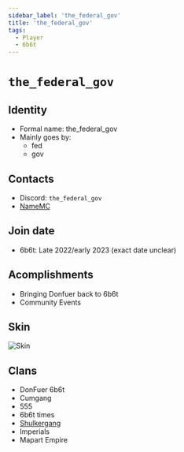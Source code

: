 ```yaml
---
sidebar_label: 'the_federal_gov'
title: 'the_federal_gov'
tags:
  - Player
  - 6b6t
---
```


# `the_federal_gov`

## Identity
* Formal name: the_federal_gov
* Mainly goes by:
  * fed
  * gov

## Contacts
* Discord: `the_federal_gov`
* [NameMC](https://namemc.com/profile/the_federal_gov)

## Join date
* 6b6t: Late 2022/early 2023 (exact date unclear)

## Acomplishments
* Bringing Donfuer back to 6b6t
* Community Events

## Skin
![Skin](https://s.namemc.com/3d/skin/body.png?id=0a819757a4db6911&model=classic&theta=30&phi=21&time=90&width=100&height=200)

## Clans
* DonFuer 6b6t
* Cumgang
* 555
* 6b6t times
* [Shulkergang](../Groups/shulkergang.md)
* Imperials
* Mapart Empire
